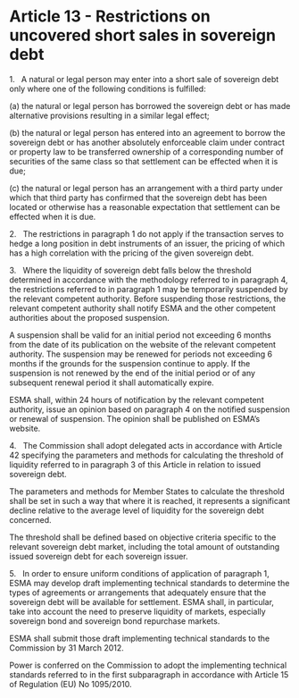 # Article 13 - Restrictions on uncovered short sales in sovereign debt


1.   A natural or legal person may enter into a short sale of sovereign debt only where one of the following conditions is fulfilled:

(a) the natural or legal person has borrowed the sovereign debt or has made alternative provisions resulting in a similar legal effect;

(b) the natural or legal person has entered into an agreement to borrow the sovereign debt or has another absolutely enforceable claim under contract or property law to be transferred ownership of a corresponding number of securities of the same class so that settlement can be effected when it is due;

(c) the natural or legal person has an arrangement with a third party under which that third party has confirmed that the sovereign debt has been located or otherwise has a reasonable expectation that settlement can be effected when it is due.

2.   The restrictions in paragraph 1 do not apply if the transaction serves to hedge a long position in debt instruments of an issuer, the pricing of which has a high correlation with the pricing of the given sovereign debt.

3.   Where the liquidity of sovereign debt falls below the threshold determined in accordance with the methodology referred to in paragraph 4, the restrictions referred to in paragraph 1 may be temporarily suspended by the relevant competent authority. Before suspending those restrictions, the relevant competent authority shall notify ESMA and the other competent authorities about the proposed suspension.

A suspension shall be valid for an initial period not exceeding 6 months from the date of its publication on the website of the relevant competent authority. The suspension may be renewed for periods not exceeding 6 months if the grounds for the suspension continue to apply. If the suspension is not renewed by the end of the initial period or of any subsequent renewal period it shall automatically expire.

ESMA shall, within 24 hours of notification by the relevant competent authority, issue an opinion based on paragraph 4 on the notified suspension or renewal of suspension. The opinion shall be published on ESMA’s website.

4.   The Commission shall adopt delegated acts in accordance with Article 42 specifying the parameters and methods for calculating the threshold of liquidity referred to in paragraph 3 of this Article in relation to issued sovereign debt.

The parameters and methods for Member States to calculate the threshold shall be set in such a way that where it is reached, it represents a significant decline relative to the average level of liquidity for the sovereign debt concerned.

The threshold shall be defined based on objective criteria specific to the relevant sovereign debt market, including the total amount of outstanding issued sovereign debt for each sovereign issuer.

5.   In order to ensure uniform conditions of application of paragraph 1, ESMA may develop draft implementing technical standards to determine the types of agreements or arrangements that adequately ensure that the sovereign debt will be available for settlement. ESMA shall, in particular, take into account the need to preserve liquidity of markets, especially sovereign bond and sovereign bond repurchase markets.

ESMA shall submit those draft implementing technical standards to the Commission by 31 March 2012.

Power is conferred on the Commission to adopt the implementing technical standards referred to in the first subparagraph in accordance with Article 15 of Regulation (EU) No 1095/2010.
